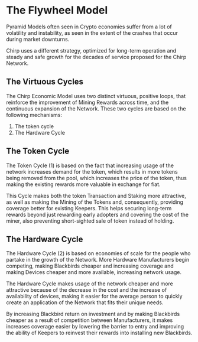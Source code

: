 # The Flywheel Model

Pyramid Models often seen in Crypto economies suffer from a lot of volatility and instability, as seen in the extent of the crashes that occur during market downturns. 

Chirp uses a different strategy, optimized for long-term operation and steady and safe growth for the decades of service proposed for the Chirp Network. 

## The Virtuous Cycles

The Chirp Economic Model uses two distinct virtuous, positive loops, that reinforce the improvement of Mining Rewards across time, and the continuous expansion of the Network. These two cycles are based on the following mechanisms:

1.	The token cycle 
2.	The Hardware Cycle



## The Token Cycle

The Token Cycle (1) is based on the fact that increasing usage of the network increases demand for the token, which results in more tokens being removed from the pool, which increases the price of the token, thus making the existing rewards more valuable in exchange for fiat.

This Cycle makes both the token Transaction and Staking more attractive, as well as making the Mining of the Tokens and, consequently, providing coverage better for existing Keepers. This helps securing long-term rewards beyond just rewarding early adopters and covering the cost of the miner, also preventing short-sighted sale of token instead of holding. 

## The Hardware Cycle

The Hardware Cycle (2) is based on economies of scale for the people who partake in the growth of the Network. More Hardware Manufacturers begin competing, making Blackbirds cheaper and increasing coverage and making Devices cheaper and more available, increasing network usage. 

The Hardware Cycle makes usage of the network cheaper and more attractive because of the decrease in the cost and the increase of availability of devices, making it easier for the average person to quickly create an application of the Network that fits their unique needs. 

By increasing Blackbird return on investment and by making Blackbirds cheaper as a result of competition between Manufacturers, it makes increases coverage easier by lowering the barrier to entry and improving the ability of Keepers to reinvest their rewards into installing new Blackbirds.
